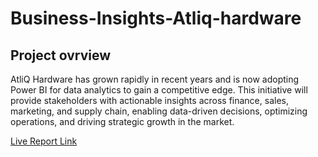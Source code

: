 # Business-Insights-Atliq-hardware

## Project ovrview 

  AtliQ Hardware has grown rapidly in recent years and is now adopting Power BI for data analytics to gain a competitive edge. This initiative will provide stakeholders with actionable insights                       across finance, sales, marketing, and supply chain, enabling data-driven decisions, optimizing operations, and driving strategic growth in the market.

[Live Report Link](https://app.powerbi.com/links/4cClyOgrJV?ctid=c6e549b3-5f45-4032-aae9-d4244dc5b2c4&pbi_source=linkShare&bookmarkGuid=6efe7913-7f2b-43ba-9bbc-8389d1ca6a6a)

              
                      
